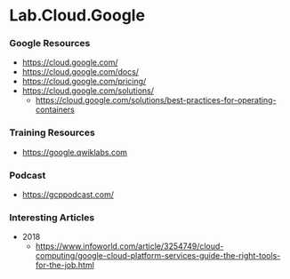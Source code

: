 Lab.Cloud.Google
====

### Google Resources
* https://cloud.google.com/
* https://cloud.google.com/docs/
* https://cloud.google.com/pricing/
* https://cloud.google.com/solutions/
  * https://cloud.google.com/solutions/best-practices-for-operating-containers


### Training Resources
* https://google.qwiklabs.com


### Podcast
* https://gcppodcast.com/



### Interesting Articles
* 2018
  * https://www.infoworld.com/article/3254749/cloud-computing/google-cloud-platform-services-guide-the-right-tools-for-the-job.html


